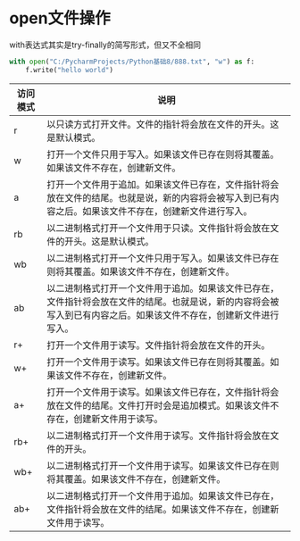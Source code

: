 # open文件操作

with表达式其实是try-finally的简写形式，但又不全相同

~~~ python
with open("C:/PycharmProjects/Python基础8/888.txt", "w") as f:
    f.write("hello world")
~~~

| 访问模式 | 说明                                                         |
| -------- | ------------------------------------------------------------ |
| r        | 以只读方式打开文件。文件的指针将会放在文件的开头。这是默认模式。 |
| w        | 打开一个文件只用于写入。如果该文件已存在则将其覆盖。如果该文件不存在，创建新文件。 |
| a        | 打开一个文件用于追加。如果该文件已存在，文件指针将会放在文件的结尾。也就是说，新的内容将会被写入到已有内容之后。如果该文件不存在，创建新文件进行写入。 |
| rb       | 以二进制格式打开一个文件用于只读。文件指针将会放在文件的开头。这是默认模式。 |
| wb       | 以二进制格式打开一个文件只用于写入。如果该文件已存在则将其覆盖。如果该文件不存在，创建新文件。 |
| ab       | 以二进制格式打开一个文件用于追加。如果该文件已存在，文件指针将会放在文件的结尾。也就是说，新的内容将会被写入到已有内容之后。如果该文件不存在，创建新文件进行写入。 |
| r+       | 打开一个文件用于读写。文件指针将会放在文件的开头。           |
| w+       | 打开一个文件用于读写。如果该文件已存在则将其覆盖。如果该文件不存在，创建新文件。 |
| a+       | 打开一个文件用于读写。如果该文件已存在，文件指针将会放在文件的结尾。文件打开时会是追加模式。如果该文件不存在，创建新文件用于读写。 |
| rb+      | 以二进制格式打开一个文件用于读写。文件指针将会放在文件的开头。 |
| wb+      | 以二进制格式打开一个文件用于读写。如果该文件已存在则将其覆盖。如果该文件不存在，创建新文件。 |
| ab+      | 以二进制格式打开一个文件用于追加。如果该文件已存在，文件指针将会放在文件的结尾。如果该文件不存在，创建新文件用于读写。 |
